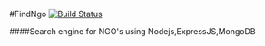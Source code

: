 #FindNgo [![Build Status](https://travis-ci.org/manasakotra/Find-Ngo.svg?branch=master)](https://travis-ci.org/manasakotra/Find-Ngo)

####Search engine for NGO's using Nodejs,ExpressJS,MongoDB

